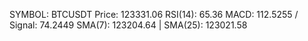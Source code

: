 SYMBOL: BTCUSDT
Price: 123331.06
RSI(14): 65.36
MACD: 112.5255 / Signal: 74.2449
SMA(7): 123204.64 | SMA(25): 123021.58
